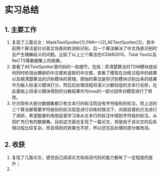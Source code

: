 # 实习总结

## 1. 主要工作

1. 复现了三篇论文：MaskTextSpotter[1],PAN++[2],AETextSpotter[3]，其中前两个算法是针对英文场景的检测和识别，后一个算法解决了中文场景识别时会产生理解歧义的问题。比较了以上三个算法在ICDAR2015，Total Text以及ReCTS等数据集上的结果。
2. 查看了AETextSpotter源代码的一些细节，包括：弄清楚算法的TDM模块是如何同时检测出横排的中文框和竖排的中文框，查看了模型在训练过程中的结果以及搞清楚算法的识别模块的原理。原始的算法是将识别模块识别出来的结果作为输入给语义模块打分，然后后处理流程将语义分数较低的文本行去除，在此基础上将语义模块得到的分数结果作为loss的一部分回传对模型进行了修改。
3. 针对现有大部分数据集都只有文本行的标注而没有字符级别的标注，而上述的三个算法都需要字符级别的标注信息进行训练的情况下，对弱监督的方法进行了调研，希望能够利用弱监督学习来从文本行的标注中得到字符级的标注，从而扩充已有的数据集。目前这方面也复现了一篇论文，但是由于该论文的后处理过程比较复杂，而且得到的效果也不好，所以还在后处理的部分做改进。



## 2. 收获

1. 复现了几篇论文，感觉自己阅读论文和阅读代码的能力都有了一定程度的提升；
2. 

